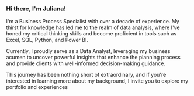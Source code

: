 ### Hi there, I'm Juliana!

I'm a Business Process Specialist with over a decade of experience. My  thirst for knowledge has led me to the realm of data analysis, where I've honed my critical thinking skills and become proficient in tools such as Excel, SQL, Python, and Power BI.

Currently, I proudly serve as a Data Analyst, leveraging my business acumen to uncover powerful insights that enhance the planning process and provide clients with well-informed decision-making guidance.

This journey has been nothing short of extraordinary, and if you're interested in learning more about my background, I invite you to explore my portfolio and experiences






